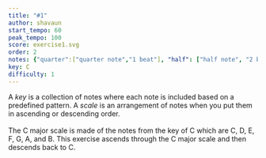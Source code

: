 ```yaml
---
title: "#1"
author: shavaun
start_tempo: 60
peak_tempo: 100
score: exercise1.svg
order: 2
notes: {"quarter":["quarter note","1 beat"], "half": ["half note", "2 beats"]}
key: C
difficulty: 1
---
```


A *key* is a collection of notes where each note is included based on a predefined pattern. A *scale* is an arrangement of notes when you put them in ascending or descending order.<br><br>The C major scale is made of the notes from the key of C which are C, D, E, F, G, A, and B. This exercise ascends through the C major scale and then descends back to C.

